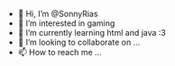 - 👋 Hi, I’m @SonnyRias
- 👀 I’m interested in gaming
- 🌱 I’m currently learning html and java :3
- 💞️ I’m looking to collaborate on ...
- 📫 How to reach me ...

<!---
SonnyRias/SonnyRias is a ✨ special ✨ repository because its `README.md` (this file) appears on your GitHub profile.
You can click the Preview link to take a look at your changes.
--->
